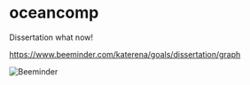 # oceancomp
Dissertation what now!


https://www.beeminder.com/katerena/goals/dissertation/graph

![Beeminder](https://www.beeminder.com/katerena/goals/dissertation/graph)
